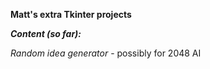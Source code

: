 **Matt's extra Tkinter projects**

***Content (so far):***

*Random idea generator* - possibly for 2048 AI
